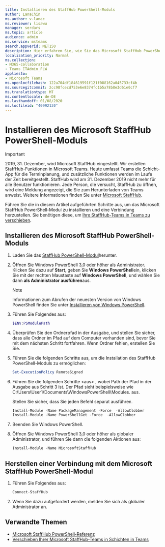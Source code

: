 ```yaml
---
title: Installieren des StaffHub PowerShell-Moduls
author: LanaChin
ms.author: v-lanac
ms.reviewer: lisawu
manager: serdars
ms.topic: article
audience: admin
ms.service: msteams
search.appverid: MET150
description: Hier erfahren Sie, wie Sie das Microsoft StaffHub PowerShell-Modul installieren und eine Verbindung herstellen.
localization_priority: Normal
ms.collection:
- M365-collaboration
- Teams_ITAdmin_FLW
appliesto:
- Microsoft Teams
ms.openlocfilehash: 122a704df184619591f121f088162a045733cf4b
ms.sourcegitcommit: 2cc98fcecd753e6e8374fc1b5a78b8e3d61e0cf7
ms.translationtype: MT
ms.contentlocale: de-DE
ms.lasthandoff: 01/08/2020
ms.locfileid: "40992130"
---
```

# <a name="install-the-microsoft-staffhub-powershell-module"></a>Installieren des Microsoft StaffHub PowerShell-Moduls

> [!IMPORTANT]
> 2019, 31. Dezember, wird Microsoft StaffHub eingestellt. Wir erstellen StaffHub-Funktionen in Microsoft Teams. Heute umfasst Teams die Schicht-App für die Terminplanung, und zusätzliche Funktionen werden im Laufe der Zeit bereitgestellt. StaffHub wird am 31. Dezember 2019 nicht mehr für alle Benutzer funktionieren. Jede Person, die versucht, StaffHub zu öffnen, wird eine Meldung angezeigt, die Sie zum Herunterladen von Teams anweist. Weitere Informationen finden Sie unter [Microsoft StaffHub](microsoft-staffhub-to-be-retired.md).  

Führen Sie die in diesem Artikel aufgeführten Schritte aus, um das Microsoft StaffHub PowerShell-Modul zu installieren und eine Verbindung herzustellen. Sie benötigen diese, um [Ihre StaffHub-Teams in Teams zu verschieben](move-staffhub-teams-to-shifts-in-teams.md).

## <a name="install-the-microsoft-staffhub-powershell-module"></a>Installieren des Microsoft StaffHub PowerShell-Moduls

1. Laden Sie das [StaffHub PowerShell-Modul](https://www.powershellgallery.com/packages/MicrosoftStaffHub)herunter.
2. Öffnen Sie Windows PowerShell 3,0 oder höher als Administrator. Klicken Sie dazu auf **Start**, geben Sie **Windows PowerShell**ein, klicken Sie mit der rechten Maustaste auf **Windows PowerShell**, und wählen Sie dann **als Administrator ausführen**aus.
    > [!NOTE]
    > Informationen zum Abrufen der neuesten Version von Windows PowerShell finden Sie unter [Installieren von Windows PowerShell](https://docs.microsoft.com/powershell/scripting/install/installing-windows-powershell).
3. Führen Sie Folgendes aus:

    ```PowerShell
    $ENV:PSModulePath
    ```
4. Überprüfen Sie den Ordnerpfad in der Ausgabe, und stellen Sie sicher, dass alle Ordner im Pfad auf dem Computer vorhanden sind, bevor Sie mit dem nächsten Schritt fortfahren. Wenn Ordner fehlen, erstellen Sie Sie.
5. Führen Sie die folgenden Schritte aus, um die Installation des StaffHub PowerShell-Moduls zu ermöglichen:

    ```PowerShell
    Set-ExecutionPolicy RemoteSigned
    ```
6. Führen Sie die folgenden Schritte &lt;aus&gt; , wobei Path der Pfad in der Ausgabe aus Schritt 3 ist. Der Pfad sieht beispielsweise wie C:\Users\User1\Documents\WindowsPowerShell\Modules. aus.

    Stellen Sie sicher, dass Sie jeden Befehl separat ausführen.

    ```PowerShell
    Install-Module -Name PackageManagement -Force  -AllowClobber
    Install-Module -Name PowerShellGet -Force  -AllowClobber
    ```
7. Beenden Sie Windows PowerShell.
8. Öffnen Sie Windows PowerShell 3,0 oder höher als globaler Administrator, und führen Sie dann die folgenden Aktionen aus:

    ```PowerShell
    Install-Module -Name MicrosoftStaffHub
    ```

## <a name="connect-to-the-microsoft-staffhub-powershell-module"></a>Herstellen einer Verbindung mit dem Microsoft StaffHub PowerShell-Modul

1. Führen Sie Folgendes aus:

    ```PowerShell
    Connect-StaffHub
    ```

2. Wenn Sie dazu aufgefordert werden, melden Sie sich als globaler Administrator an.

## <a name="related-topics"></a>Verwandte Themen

- [Microsoft StaffHub PowerShell-Referenz](https://docs.microsoft.com/powershell/module/staffhub/?view=staffhub-ps)
- [Verschieben Ihrer Microsoft StaffHub-Teams in Schichten in Teams](move-staffhub-teams-to-shifts-in-teams.md)
